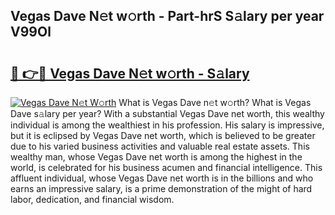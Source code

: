## Vegas Dave N𝚎t w𝚘rth - Part-hrS S𝚊lary per year V99Ol

# <h2><a href="http://gc3nvh2.nevu.top/?p=Vegas+Dave">🔗 👉🔴 Vegas Dave N𝚎t w𝚘rth - S𝚊lary</a></h2>

[![Vegas Dave N𝚎t W𝚘rth](https://i.imgur.com/Oavwk0R.jpeg)](http://gc3nvh2.nevu.top/?p=Vegas+Dave)
What is Vegas Dave n𝚎t w𝚘rth? What is Vegas Dave s𝚊lary per year?
With a substantial Vegas Dave net worth, this wealthy individual is among the wealthiest in his profession. His salary is impressive, but it is eclipsed by Vegas Dave net worth, which is believed to be greater due to his varied business activities and valuable real estate assets. This wealthy man, whose Vegas Dave net worth is among the highest in the world, is celebrated for his business acumen and financial intelligence. This affluent individual, whose Vegas Dave net worth is in the billions and who earns an impressive salary, is a prime demonstration of the might of hard labor, dedication, and financial wisdom.

